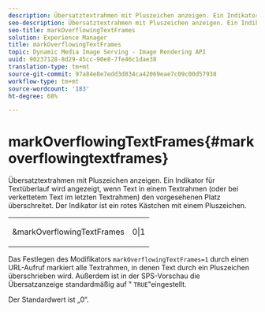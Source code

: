 ```yaml
---
description: Übersatztextrahmen mit Pluszeichen anzeigen. Ein Indikator für Textüberlauf wird angezeigt, wenn Text in einem Textrahmen (oder bei verkettetem Text im letzten Textrahmen) den vorgesehenen Platz überschreitet. Der Indikator ist ein rotes Kästchen mit einem Pluszeichen.
seo-description: Übersatztextrahmen mit Pluszeichen anzeigen. Ein Indikator für Textüberlauf wird angezeigt, wenn Text in einem Textrahmen (oder bei verkettetem Text im letzten Textrahmen) den vorgesehenen Platz überschreitet. Der Indikator ist ein rotes Kästchen mit einem Pluszeichen.
seo-title: markOverflowingTextFrames
solution: Experience Manager
title: markOverflowingTextFrames
topic: Dynamic Media Image Serving - Image Rendering API
uuid: 90237128-8d29-45cc-90e8-7fe46c1dae38
translation-type: tm+mt
source-git-commit: 97a84e8e7edd3d834ca42069eae7c09c00d57938
workflow-type: tm+mt
source-wordcount: '183'
ht-degree: 68%

---
```



# markOverflowingTextFrames{#markoverflowingtextframes}

Übersatztextrahmen mit Pluszeichen anzeigen. Ein Indikator für Textüberlauf wird angezeigt, wenn Text in einem Textrahmen (oder bei verkettetem Text im letzten Textrahmen) den vorgesehenen Platz überschreitet. Der Indikator ist ein rotes Kästchen mit einem Pluszeichen.

<table id="simpletable_F17FD29EB52043BF9000923ED5195A26"> 
 <tr class="strow"> 
  <td class="stentry"> <p><span class="codeph"> &amp;markOverflowingTextFrames</span> </p> </td> 
  <td class="stentry"> <p>0|1 </p></td> 
 </tr> 
</table>

Das Festlegen des Modifikators `markOverflowingTextFrames=1` durch einen URL-Aufruf markiert alle Textrahmen, in denen Text durch ein Pluszeichen überschrieben wird. Außerdem ist in der SPS-Vorschau die Übersatzanzeige standardmäßig auf &quot; `TRUE`&quot;eingestellt.

Der Standardwert ist „0“.
